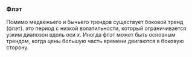 ### Флэт
Помимо медвежьего и бычьего трендов существует боковой тренд (флэт). это период с низкой волатильности, который ограничивается узким диапозон вдоль оси $x$. Иногда флэт может быть основным трендом, когда цены большую часть времени двигаются в боковую сторону.